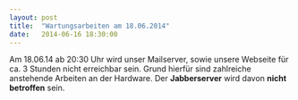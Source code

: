 ```yaml
---
layout: post
title:  "Wartungsarbeiten am 18.06.2014"
date:   2014-06-16 18:30:00
---
```

Am 18.06.14 ab 20:30 Uhr wird unser Mailserver, sowie unsere Webseite für ca. 3 Stunden nicht erreichbar sein. Grund hierfür sind zahlreiche anstehende Arbeiten an der Hardware. Der **Jabberserver** wird davon **nicht betroffen** sein.
